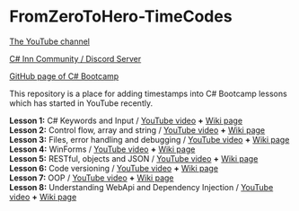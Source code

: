 # FromZeroToHero-TimeCodes
[The YouTube channel](https://www.youtube.com/c/AlmantasKarpavi%C4%8Dius/featured)

[C# Inn Community / Discord Server](https://discord.gg/rCMKcUU)

[GitHub page of C# Bootcamp](https://github.com/csinn/CSharp-From-Zero-To-Hero-v2)

This repository is a place for adding timestamps into C# Bootcamp lessons which has started in YouTube recently.

**Lesson 1:** C# Keywords and Input / [YouTube video](https://www.youtube.com/watch?v=qG0I2NN2dNE) **+** [Wiki page](https://github.com/csinn/CSharp-From-Zero-To-Hero-v2/wiki/C%23-Keywords-and-User-Input)<br>
**Lesson 2:** Control flow, array and string / [YouTube video](https://www.youtube.com/watch?v=l8qhUB80NaA) **+** [Wiki page](https://github.com/csinn/CSharp-From-Zero-To-Hero-v2/wiki/Control-Flow,-Array-and-string)<br>
**Lesson 3:** Files, error handling and debugging / [YouTube video](https://www.youtube.com/watch?v=6bckEKwYAns) **+** [Wiki page](https://github.com/csinn/CSharp-From-Zero-To-Hero-v2/wiki/Files,-error-handling-and-debugging)<br>
**Lesson 4:** WinForms / [YouTube video](https://www.youtube.com/watch?v=RVUHDYUqi2A) **+** [Wiki page](https://github.com/csinn/CSharp-From-Zero-To-Hero-v2/wiki/Frontend-using-WinForms)<br>
**Lesson 5:** RESTful, objects and JSON / [YouTube video](https://www.youtube.com/watch?v=JAPQ_XbMLww) **+** [Wiki page](https://github.com/csinn/CSharp-From-Zero-To-Hero-v2/wiki/RESTful,-Objects-and-JSON)<br>
**Lesson 6:** Code versioning / [YouTube video](https://www.youtube.com/watch?v=xTcba__xhbU) **+** [Wiki page](https://github.com/csinn/CSharp-From-Zero-To-Hero-v2/wiki/Code-versioning)<br>
**Lesson 7:** OOP / [YouTube video](https://www.youtube.com/watch?v=5Q6c27SzcDE&t=4955s) **+** [Wiki page](https://github.com/csinn/CSharp-From-Zero-To-Hero-v2/wiki/OOP)<br>
**Lesson 8:** Understanding WebApi and Dependency Injection / [YouTube video](https://www.youtube.com/watch?v=qUsWkZDztoI&list=PLbwOopTjJke49hTBrmz8ayxQj_Zro4zrg) **+** [Wiki page](https://github.com/csinn/CSharp-From-Zero-To-Hero-v2/wiki/Understanding-WebApi-and-Dependency-Injection)<br>
